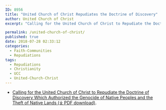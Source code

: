 ```yaml
---
ID: 8956
title: "United Church of Christ Repudiates the Doctrine of Discovery"
author: United Church of Christ
excerpt: "Calling for the United Church of Christ to Repudiate the Doctrine of Discovery Which Authorized the Genocide of Native Peoples and the Theft of Native Lands."

permalink: /united-church-of-christ/
published: true
date: 2018-07-28 02:33:12
categories:
  - Faith-Communities
  - Repudiations
tags:
  - Repudiations
  - Christianity
  - UCC
  - United-Church-Christ
---
```


*   [Calling for the United Church of Christ to Repudiate the Doctrine of Discovery Which Authorized the Genocide of Native Peoples and the Theft of Native Lands (⤓ PDF download)](/assets/pdfs/ucc-gs29-1.pdf).
